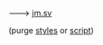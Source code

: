🡒 [jm.sv](https://jm.sv)

(purge [styles](https://purge.jsdelivr.net/gh/jamesvclements/jm.sv@master/style.css) or [script](https://cdn.jsdelivr.net/gh/jamesvclements/jm.sv@master/script.js))
    
